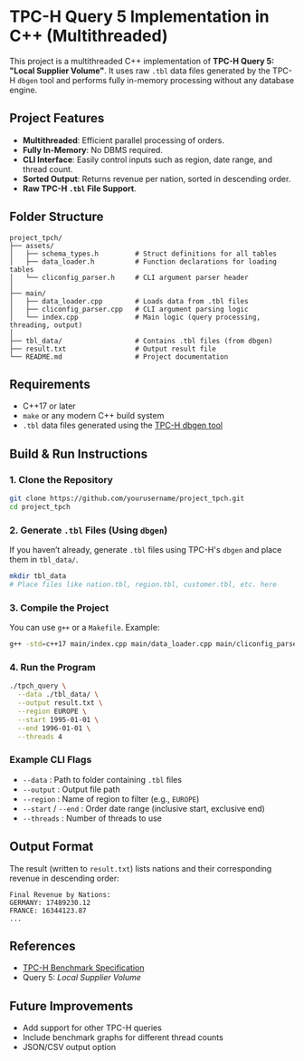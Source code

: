 # TPC-H Query 5 Implementation in C++ (Multithreaded)

This project is a multithreaded C++ implementation of **TPC-H Query 5: "Local Supplier Volume"**. It uses raw `.tbl` data files generated by the TPC-H `dbgen` tool and performs fully in-memory processing without any database engine.



##  Project Features

*  **Multithreaded**: Efficient parallel processing of orders.
*  **Fully In-Memory**: No DBMS required.
*  **CLI Interface**: Easily control inputs such as region, date range, and thread count.
*  **Sorted Output**: Returns revenue per nation, sorted in descending order.
*  **Raw TPC-H `.tbl` File Support**.



## Folder Structure

```
project_tpch/
├── assets/
│   ├── schema_types.h         # Struct definitions for all tables
│   ├── data_loader.h          # Function declarations for loading tables
│   └── cliconfig_parser.h     # CLI argument parser header
│
├── main/
│   ├── data_loader.cpp        # Loads data from .tbl files
│   ├── cliconfig_parser.cpp   # CLI argument parsing logic
│   └── index.cpp              # Main logic (query processing, threading, output)
│
├── tbl_data/                  # Contains .tbl files (from dbgen)
├── result.txt                 # Output result file
└── README.md                  # Project documentation
```



##  Requirements

* C++17 or later
* `make` or any modern C++ build system
* `.tbl` data files generated using the [TPC-H dbgen tool](https://www.tpc.org/tpc_documents_current_versions/pdf/tpc-h_v3.0.1.pdf)



##  Build & Run Instructions

### 1. Clone the Repository

```bash
git clone https://github.com/yourusername/project_tpch.git
cd project_tpch
```

### 2. Generate `.tbl` Files (Using `dbgen`)

If you haven’t already, generate `.tbl` files using TPC-H's `dbgen` and place them in `tbl_data/`.

```bash
mkdir tbl_data
# Place files like nation.tbl, region.tbl, customer.tbl, etc. here
```

### 3. Compile the Project

You can use `g++` or a `Makefile`. Example:

```bash
g++ -std=c++17 main/index.cpp main/data_loader.cpp main/cliconfig_parser.cpp -o tpch_query
```

### 4. Run the Program

```bash
./tpch_query \
  --data ./tbl_data/ \
  --output result.txt \
  --region EUROPE \
  --start 1995-01-01 \
  --end 1996-01-01 \
  --threads 4
```

### Example CLI Flags

* `--data` : Path to folder containing `.tbl` files
* `--output` : Output file path
* `--region` : Name of region to filter (e.g., `EUROPE`)
* `--start` / `--end` : Order date range (inclusive start, exclusive end)
* `--threads` : Number of threads to use



##  Output Format

The result (written to `result.txt`) lists nations and their corresponding revenue in descending order:

```
Final Revenue by Nations:
GERMANY: 17489230.12
FRANCE: 16344123.87
...
```



##  References

* [TPC-H Benchmark Specification](https://www.tpc.org/tpc_documents_current_versions/pdf/tpc-h_v3.0.1.pdf)
* Query 5: *Local Supplier Volume*



##  Future Improvements

* Add support for other TPC-H queries
* Include benchmark graphs for different thread counts
* JSON/CSV output option



